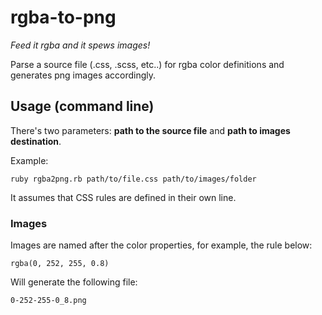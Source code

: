 rgba-to-png
===========

*Feed it rgba and it spews images!*

Parse a source file (.css, .scss, etc..) for rgba color definitions and generates png images accordingly.


## Usage (command line)

There's two parameters: **path to the source file** and **path to images destination**.

Example:

    ruby rgba2png.rb path/to/file.css path/to/images/folder

It assumes that CSS rules are defined in their own line.

### Images

Images are named after the color properties, for example, the rule below: 

    rgba(0, 252, 255, 0.8)
    
Will generate the following file:

    0-252-255-0_8.png
